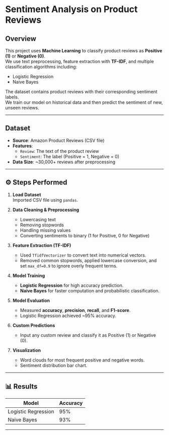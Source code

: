 #  Sentiment Analysis on Product Reviews

##  Overview
This project uses **Machine Learning** to classify product reviews as **Positive (1)** or **Negative (0)**.  
We use text preprocessing, feature extraction with **TF-IDF**, and multiple classification algorithms including:
- Logistic Regression
- Naive Bayes

The dataset contains product reviews with their corresponding sentiment labels.  
We train our model on historical data and then predict the sentiment of new, unseen reviews.

---

##  Dataset
- **Source**: Amazon Product Reviews (CSV file)
- **Features**:
  - `Review`: The text of the product review
  - `Sentiment`: The label (Positive = 1, Negative = 0)
- **Data Size**: ~30,000+ reviews after preprocessing

---

## ⚙️ Steps Performed
1. **Load Dataset**  
   Imported CSV file using `pandas`.

2. **Data Cleaning & Preprocessing**  
   - Lowercasing text  
   - Removing stopwords  
   - Handling missing values  
   - Converting sentiments to binary (1 for Positive, 0 for Negative)  

3. **Feature Extraction (TF-IDF)**  
   - Used `TfidfVectorizer` to convert text into numerical vectors.
   - Removed common stopwords, applied lowercase conversion, and set `max_df=0.9` to ignore overly frequent terms.

4. **Model Training**  
   - **Logistic Regression** for high accuracy prediction.  
   - **Naive Bayes** for faster computation and probabilistic classification.

5. **Model Evaluation**  
   - Measured **accuracy**, **precision**, **recall**, and **F1-score**.
   - Logistic Regression achieved ~95% accuracy.

6. **Custom Predictions**  
   - Input any custom review and classify it as Positive (1) or Negative (0).

7. **Visualization**  
   - Word clouds for most frequent positive and negative words.
   - Sentiment distribution bar chart.

---

## 📊 Results
| Model              | Accuracy |
|--------------------|----------|
| Logistic Regression| 95%      |
| Naive Bayes        | 93%      |

---





